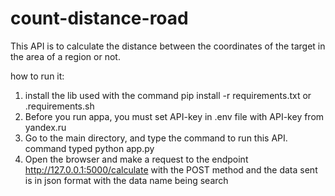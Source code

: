 # count-distance-road

This API is to calculate the distance between the coordinates of the target in the area of a region or not.

how to run it:
1. install the lib used with the command
pip install -r requirements.txt or .requirements.sh
2. Before you run appa, you must set API-key in .env file with API-key from yandex.ru 
3. Go to the main directory, and type the command to run this API. command typed python app.py
3. Open the browser and make a request to the endpoint http://127.0.0.1:5000/calculate with the POST method and the data sent is in json format with the data name being search